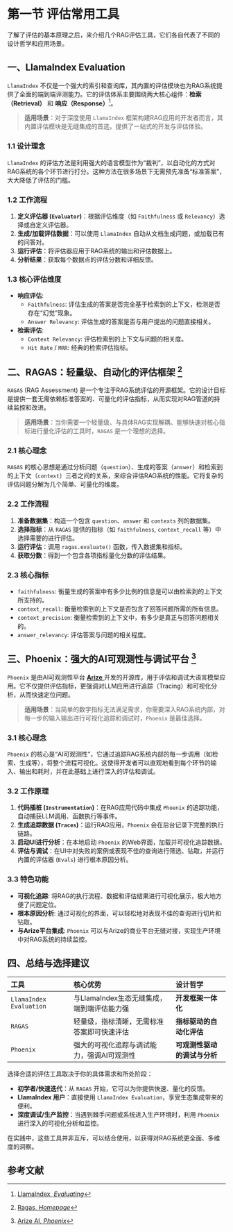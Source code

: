 # 第一节 评估常用工具

了解了评估的基本原理之后，来介绍几个RAG评估工具，它们各自代表了不同的设计哲学和应用场景。

## 一、LlamaIndex Evaluation

`LlamaIndex` 不仅是一个强大的索引和查询库，其内置的评估模块也为RAG系统提供了全面的端到端评测能力。它的评估体系主要围绕两大核心组件：**检索（Retrieval）** 和 **响应（Response）**[^1]。

> **适用场景**：对于深度使用 `LlamaIndex` 框架构建RAG应用的开发者而言，其内置评估模块是无缝集成的首选，提供了一站式的开发与评估体验。

### 1.1 设计理念

`LlamaIndex` 的评估方法是利用强大的语言模型作为“裁判”，以自动化的方式对RAG系统的各个环节进行打分。这种方法在很多场景下无需预先准备“标准答案”，大大降低了评估的门槛。

### 1.2 工作流程

1.  **定义评估器 (`Evaluator`)**：根据评估维度（如 `Faithfulness` 或 `Relevancy`）选择或自定义评估器。
2.  **生成/加载评估数据**：可以使用 `LlamaIndex` 自动从文档生成问题，或加载已有的问答对。
3.  **运行评估**：将评估器应用于RAG系统的输出和评估数据上。
4.  **分析结果**：获取每个数据点的评估分数和详细反馈。

### 1.3 核心评估维度

*   **响应评估**:
    *   `Faithfulness`: 评估生成的答案是否完全基于检索到的上下文，检测是否存在“幻觉”现象。
    *   `Answer Relevancy`: 评估生成的答案是否与用户提出的问题直接相关。
*   **检索评估**:
    *   `Context Relevancy`: 评估检索到的上下文与问题的相关度。
    *   `Hit Rate` / `MRR`: 经典的检索评估指标。

## 二、RAGAS：轻量级、自动化的评估框架 [^2]

`RAGAS` (RAG Assessment) 是一个专注于RAG系统评估的开源框架。它的设计目标是提供一套无需依赖标准答案的、可量化的评估指标，从而实现对RAG管道的持续监控和改进。

> **适用场景**：当你需要一个轻量级、与具体RAG实现解耦、能够快速对核心指标进行量化评估的工具时，`RAGAS` 是一个理想的选择。

### 2.1 核心理念

`RAGAS` 的核心思想是通过分析问题（`question`）、生成的答案（`answer`）和检索到的上下文（`context`）三者之间的关系，来综合评估RAG系统的性能。它将复杂的评估问题分解为几个简单、可量化的维度。

### 2.2 工作流程

1.  **准备数据集**：构造一个包含 `question`、`answer` 和 `contexts` 列的数据集。
2.  **选择指标**：从 `RAGAS` 提供的指标（如 `faithfulness`, `context_recall` 等）中选择需要的进行评估。
3.  **运行评估**：调用 `ragas.evaluate()` 函数，传入数据集和指标。
4.  **获取分数**：得到一个包含各项指标量化分数的评估结果。

### 2.3 核心指标

*   `faithfulness`: 衡量生成的答案中有多少比例的信息是可以由检索到的上下文所支持的。
*   `context_recall`: 衡量检索到的上下文是否包含了回答问题所需的所有信息。
*   `context_precision`: 衡量检索到的上下文中，有多少是真正与回答问题相关的。
*   `answer_relevancy`: 评估答案与问题的相关程度。

## 三、Phoenix：强大的AI可观测性与调试平台 [^3]

`Phoenix` 是由AI可观测性平台 [ **Arize** ](https://arize.com/) 开发的开源库，用于评估和调试大语言模型应用。它不仅提供评估指标，更强调对LLM应用进行追踪（Tracing）和可视化分析，从而快速定位问题。

> **适用场景**：当简单的数字指标无法满足需求，你需要深入RAG系统内部，对每一步的输入输出进行可视化追踪和调试时，`Phoenix` 是最佳选择。

### 3.1 核心理念

`Phoenix` 的核心是“AI可观测性”，它通过追踪RAG系统内部的每一步调用（如检索、生成等），将整个流程可视化。这使得开发者可以直观地看到每个环节的输入、输出和耗时，并在此基础上进行深入的评估和调试。

### 3.2 工作原理

1.  **代码插桩 (`Instrumentation`)**：在RAG应用代码中集成 `Phoenix` 的追踪功能，自动捕获LLM调用、函数执行等事件。
2.  **生成追踪数据 (`Traces`)**：运行RAG应用，`Phoenix` 会在后台记录下完整的执行链路。
3.  **启动UI进行分析**：在本地启动 `Phoenix` 的Web界面，加载并可视化追踪数据。
4.  **评估与调试**：在UI中对失败的案例或表现不佳的查询进行筛选、钻取，并运行内置的评估器 (`Evals`) 进行根本原因分析。

### 3.3 特色功能

*   **可视化追踪**: 将RAG的执行流程、数据和评估结果进行可视化展示，极大地方便了问题定位。
*   **根本原因分析**: 通过可视化的界面，可以轻松地对表现不佳的查询进行切片和钻取。
*   **与Arize平台集成**: `Phoenix` 可以与Arize的商业平台无缝对接，实现生产环境中对RAG系统的持续监控。

## 四、总结与选择建议

| 工具 | 核心优势 | 设计哲学 |
| :--- | :--- | :--- |
| `LlamaIndex Evaluation` | 与LlamaIndex生态无缝集成，端到端评估能力强 | **开发框架一体化** |
| `RAGAS` | 轻量级，指标清晰，无需标准答案即可快速评估 | **指标驱动的自动化评估** |
| `Phoenix` | 强大的可视化追踪与调试能力，强调AI可观测性 | **可观测性驱动的调试与分析** |

选择合适的评估工具取决于你的具体需求和所处阶段：

*   **初学者/快速迭代**：从 `RAGAS` 开始，它可以为你提供快速、量化的反馈。
*   **LlamaIndex 用户**：直接使用 `LlamaIndex Evaluation`，享受生态集成带来的便利。
*   **深度调试/生产监控**：当遇到棘手问题或系统进入生产环境时，利用 `Phoenix` 进行深入的可视化分析和监控。

在实践中，这些工具并非互斥，可以结合使用，以获得对RAG系统更全面、多维度的洞察。

## 参考文献

[^1]: [LlamaIndex, *Evaluating*](https://docs.llamaindex.ai/en/stable/module_guides/evaluating/)

[^2]: [Ragas, *Homepage*](https://github.com/explodinggradients/ragas)

[^3]: [Arize AI, *Phoenix*](https://github.com/Arize-ai/phoenix)
